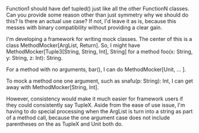 Function1 should have def tupled() just like all the other FunctionN classes. 
Can you provide some reason other than just symmetry why we should do this? Is there an actual use case? If not, I'd leave it as is, because this messes with binary compatibility without providing a clear gain.

I'm developing a framework for writing mock classes.  The center of this is a class MethodMocker[ArgList, Return].  So, I might have MethodMocker[Tuple3[String, String, Int], String] for a method foo(x: String, y: String, z: Int): String.

For a method with no arguments, bar(), I can do MethodMocker[Unit, ... ].

To mock a method one one argument, such as snafu(p: String): Int, I can get away with MethodMocker[String, Int].

However, consistency would make it much easier for framework users if they could consistently say TupleX.  Aside from the ease of use issue, I'm having to do special processing when the ArgList is turn into a string as part of a method call, because the one argument case does not include parentheses on the as TupleX and Unit both do.




